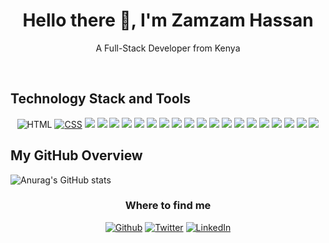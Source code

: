 <!-- 
<p align="center">
<a href="https://git.io/typing-svg"><img src="https://readme-typing-svg.demolab.com?font=Fira+Code&weight=700&size=25&pause=1000&color=FC7300&center=true&vCenter=true&repeat=false&width=850&lines=Zamzam+Hassan" alt="Typing SVG" /></a>
</p>
<p align="center>
<a href="https://git.io/typing-svg"><img src="https://readme-typing-svg.demolab.com?font=Fira+Code&weight=700&size=25&pause=1000&color=FC7300&center=true&vCenter=true&width=850&lines=Full-Stack+App+%26+Web+Developer;Open+Source+Enthusiast;Always+Learning" alt="Typing SVG" /></a>
</p>
<br><br> -->

<!-- <div style="text-align: center">
  <img width="100%" src="https://i.pinimg.com/originals/f5/36/01/f53601133f236d1cb167ac19f05a3d60.gif" />
</div>
 -->
<h1 align="center">Hello there 👋, I'm Zamzam Hassan</h1>

<p align="center">
  A Full-Stack Developer from Kenya 
</p>
<!-- <p align="center">
  How to reach me: zamzamhassan44@gmail.com
</p>
 -->
<br />




## Technology Stack and Tools


 <p align="center">
    <img alt="HTML" src="https://img.shields.io/badge/HTML-E34F26.svg?logo=html5&logoColor=white">
     <a href="https://github.com/search?q=user%3ADenverCoder1+language%3Acss"><img alt="CSS" src="https://img.shields.io/badge/CSS-1572B6.svg?logo=css3&logoColor=white"></a>
  <img src="https://img.shields.io/badge/JavaScript-323330?style=for-the-badge&logo=javascript&logoColor=F7DF1E" />                      
  <img src="https://img.shields.io/badge/Bootstrap-563D7C?style=for-the-badge&logo=bootstrap&logoColor=white" />                      
  <img src="https://img.shields.io/badge/Material%20UI-007FFF?style=for-the-badge&logo=mui&logoColor=white" />                      
  <img src="https://img.shields.io/badge/React-20232A?style=for-the-badge&logo=react&logoColor=61DAFB" />                      
  <img src="https://img.shields.io/badge/Vite-B73BFE?style=for-the-badge&logo=vite&logoColor=FFD62E" />                      
  <img src="https://img.shields.io/badge/Ruby-CC342D?style=for-the-badge&logo=ruby&logoColor=white" />                      
  <img src="https://img.shields.io/badge/Ruby_on_Rails-CC0000?style=for-the-badge&logo=ruby-on-rails&logoColor=white" />                      
  <img src="https://img.shields.io/badge/SQLite-07405E?style=for-the-badge&logo=sqlite&logoColor=white" />                      
  <img src="https://img.shields.io/badge/PostgreSQL-316192?style=for-the-badge&logo=postgresql&logoColor=white" />                      
  <img src="https://img.shields.io/badge/Figma-F24E1E?style=for-the-badge&logo=figma&logoColor=white" />                      
  <img src="https://img.shields.io/badge/GitHub%20Pages-222222?style=for-the-badge&logo=GitHub%20Pages&logoColor=white" />                      
  <img src="https://img.shields.io/badge/Postman-FF6C37?style=for-the-badge&logo=Postman&logoColor=white" />                      
  <img src="https://img.shields.io/badge/Visual_Studio_Code-0078D4?style=for-the-badge&logo=visual%20studio%20code&logoColor=white" />                   
  <img src="https://img.shields.io/badge/Linux-FCC624?style=for-the-badge&logo=linux&logoColor=black" />                      
  <img src="https://img.shields.io/badge/GIT-E44C30?style=for-the-badge&logo=git&logoColor=white" />         
  <img src="https://img.shields.io/badge/Netlify-00C7B7?style=for-the-badge&logo=netlify&logoColor=white" />    
  <img src="https://img.shields.io/badge/Railway-131415?style=for-the-badge&logo=railway&logoColor=white" />                      
  <img src="https://img.shields.io/badge/Heroku-430098?style=for-the-badge&logo=heroku&logoColor=white" />                      
  <img src="https://img.shields.io/badge/Vercel-000000?style=for-the-badge&logo=vercel&logoColor=white" />  




  </p>


   ## My GitHub Overview

  ![Anurag's GitHub stats](https://github-readme-stats.vercel.app/api?username=MissZamzam&show_icons=true&theme=gruvbox)
                                                                                                   
<!--   [![GitHub Streak](https://streak-stats.demolab.com?user=MissZamzam&theme=gruvbox)](https://git.io/streak-stats)                                                                                              
                                                                                                        -->

                                                                                                                     
                                                                                             
                                                                                                       


                                                                                                       
<h3 align="center">Where to find me</h3>
<p align="center">
  <a href="https://github.com/MissZamzam" target="_blank"><img alt="Github" src="https://img.shields.io/badge/GitHub-%2312100E.svg?&style=for-the-badge&logo=Github&logoColor=white" /></a> 
<a href="https://twitter.com/ZamuHajji" target="_blank"><img alt="Twitter" src="https://img.shields.io/badge/twitter-%231DA1F2.svg?&style=for-the-badge&logo=twitter&logoColor=white" /></a> 
<a href="https://www.linkedin.com/in/zamzam-hassan-16a7557a//" target="_blank"><img alt="LinkedIn" src="https://img.shields.io/badge/linkedin-%230077B5.svg?&style=for-the-badge&logo=linkedin&logoColor=white"/>


</p>


